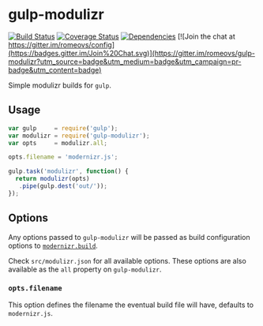 # gulp-modulizr

[![Build Status](https://travis-ci.org/romeovs/gulp-modulizr.svg)](https://travis-ci.org/romeovs/gulp-modulizr)
[![Coverage Status](https://coveralls.io/repos/romeovs/gulp-modulizr/badge.svg?branch=master)](https://coveralls.io/r/romeovs/gulp-modulizr?branch=master)
[![Dependencies](https://david-dm.org/romeovs/gulp-modulizr.svg)](https://david-dm.org/romeovs/gulp-modulizr)
[![Join the chat at https://gitter.im/romeovs/config](https://badges.gitter.im/Join%20Chat.svg)](https://gitter.im/romeovs/gulp-modulizr?utm_source=badge&utm_medium=badge&utm_campaign=pr-badge&utm_content=badge)

Simple modulizr builds for `gulp`.

## Usage
```js
var gulp     = require('gulp');
var modulizr = require('gulp-modulizr');
var opts     = modulizr.all;

opts.filename = 'modernizr.js';

gulp.task('modulizr', function() {
  return modulizr(opts)
   .pipe(gulp.dest('out/'));
});
```

## Options
Any options passed to `gulp-modulizr` will be passed
as build configuration options to
[`modernizr.build`](https://github.com/Modernizr/Modernizr#building).

Check `src/modulizr.json` for all available options.  These options
are also available as the `all` property on `gulp-modulizr`.

### `opts.filename`
This option defines the filename the eventual build file will have,
defaults to `modernizr.js`.

